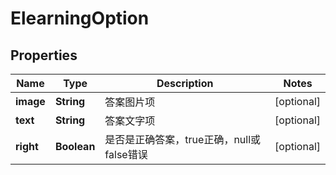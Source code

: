 
# ElearningOption

## Properties
Name | Type | Description | Notes
------------ | ------------- | ------------- | -------------
**image** | **String** | 答案图片项 |  [optional]
**text** | **String** | 答案文字项 |  [optional]
**right** | **Boolean** | 是否是正确答案，true正确，null或false错误 |  [optional]



